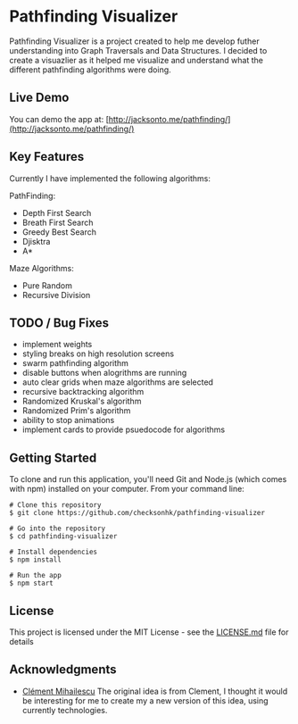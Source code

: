 # Pathfinding Visualizer

Pathfinding Visualizer is a project created to help me develop futher understanding into Graph Traversals and Data Structures. I decided to create a visuazlier as it helped me visualize and understand what the different pathfinding algorithms were doing.

## Live Demo

You can demo the app at: [http://jacksonto.me/pathfinding/](http://jacksonto.me/pathfinding/)

## Key Features

Currently I have implemented the following algorithms:

PathFinding:

- Depth First Search
- Breath First Search
- Greedy Best Search
- Djisktra
- A\*

Maze Algorithms:

- Pure Random
- Recursive Division

## TODO / Bug Fixes

- implement weights
- styling breaks on high resolution screens
- swarm pathfinding algorithm
- disable buttons when alogrithms are running
- auto clear grids when maze algorithms are selected
- recursive backtracking algorithm
- Randomized Kruskal's algorithm
- Randomized Prim's algorithm
- ability to stop animations
- implement cards to provide psuedocode for algorithms

## Getting Started

To clone and run this application, you'll need Git and Node.js (which comes with npm) installed on your computer. From your command line:

```
# Clone this repository
$ git clone https://github.com/checksonhk/pathfinding-visualizer

# Go into the repository
$ cd pathfinding-visualizer

# Install dependencies
$ npm install

# Run the app
$ npm start
```

## License

This project is licensed under the MIT License - see the [LICENSE.md](LICENSE.md) file for details

## Acknowledgments

- [Clément Mihailescu](https://github.com/clementmihailescu)
  The original idea is from Clement, I thought it would be interesting for me to create my a new version of this idea, using currently technologies.
